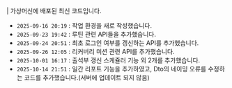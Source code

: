 | 가상머신에 배포된 최신 코드입니다.

- `2025-09-16 20:19` : 작업 환경을 새로 작성했습니다.
- `2025-09-23 19:42` : 루틴 관련 API들을 추가했습니다.
- `2025-09-24 20:51` : 최초 로그인 여부를 갱신하는 API를 추가했습니다.
- `2025-09-26 12:05` : 리커버리 미션 관련 API를 추가했습니다.
- `2025-10-01 16:17` : 출석부 갱신 스케쥴러 기능 외 2개를 추가했습니다.
- `2025-10-14 21:51` : 일간 리포트 기능을 추가하였고, Dto의 네이밍 오류를 수정하는 코드를 추가했습니다.(서버에 업데이트 되지 않음)
